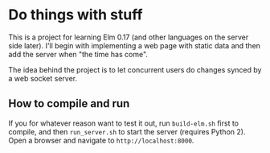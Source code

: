 # Do things with stuff
This is a project for learning Elm 0.17 (and other languages on the server side later). I'll begin with implementing a web page with static data and then add the server when "the time has come".

The idea behind the project is to let concurrent users do changes synced by a web socket server.

## How to compile and run
If you for whatever reason want to test it out, run `build-elm.sh` first to compile, and then `run_server.sh` to start the server (requires Python 2). Open a browser and navigate to `http://localhost:8000`.